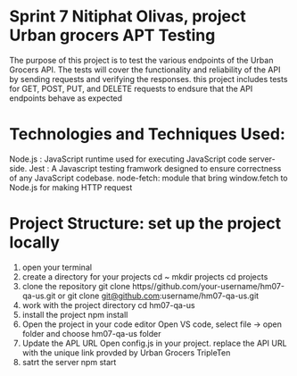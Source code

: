 # Sprint 7 Nitiphat Olivas, project Urban grocers APT Testing
The purpose of this project is to test the various endpoints of the Urban Grocers API. The tests will cover the functionality and reliability of the API by sending requests and verifying the responses. this project includes tests for GET, POST, PUT, and DELETE requests to endsure that the API endpoints behave as expected
# Technologies and Techniques Used: 
Node.js : JavaScript runtime used for executing JavaScript code server-side.
Jest : A Javascript testing framwork designed to ensure correctness of any JavaScript codebase.
node-fetch: module that bring window.fetch to Node.js for making HTTP request
# Project Structure: set up the project locally
1. open your terminal
2. create a directory for your projects
 cd ~ mkdir projects
 cd projects
3. clone the repository
 git clone https//github.com/your-username/hm07-qa-us.git or git clone git@github.com:username/hm07-qa-us.git
4. work with the project directory
 cd hm07-qa-us
5. install the project
npm install
6. Open the project in your code editor
 Open VS code, select file -> open folder and choose hm07-qa-us folder
7. Update the APL URL
 Open config.js in your project. replace the API URL with the unique link provded by Urban Grocers TripleTen
8. satrt the server
 npm start
 